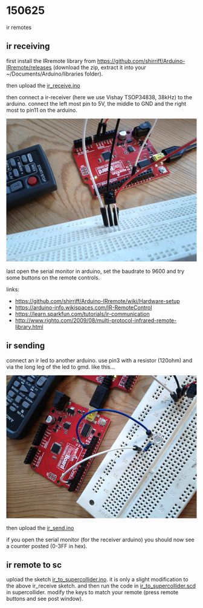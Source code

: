 150625
======

ir remotes

ir receiving
--
first install the IRremote library from <https://github.com/shirriff/Arduino-IRremote/releases> (download the zip, extract it into your ~/Documents/Arduino/libraries folder).

then upload the [ir_receive.ino](https://github.com/redFrik/udk13-Remote_control/blob/master/udk150625/ir_receive/ir_receive.ino)

then connect a ir-receiver (here we use Vishay TSOP34838, 38kHz) to the arduino. connect the left most pin to 5V, the middle to GND and the right most to pin11 on the arduino.

![ir_receive](ir_receive.jpg?raw=true "ir_receive")

last open the serial monitor in arduino, set the baudrate to 9600 and try some buttons on the remote controls.

links:

* <https://github.com/shirriff/Arduino-IRremote/wiki/Hardware-setup>
* <https://arduino-info.wikispaces.com/IR-RemoteControl>
* <https://learn.sparkfun.com/tutorials/ir-communication>
* <http://www.righto.com/2009/08/multi-protocol-infrared-remote-library.html>

ir sending
--
connect an ir led to another arduino. use pin3 with a resistor (120ohm) and via the long leg of the led to gmd. like this...

![ir_send](ir_send.jpg?raw=true "ir_send")

then upload the [ir_send.ino](https://github.com/redFrik/udk13-Remote_control/blob/master/udk150625/ir_send/ir_send.ino)

if you open the serial monitor (for the receiver arduino) you should now see a counter posted (0-3FF in hex).

ir remote to sc
--
upload the sketch [ir_to_supercollider.ino](https://github.com/redFrik/udk13-Remote_control/blob/master/udk150625/ir_to_supercollider/ir_to_supercollider.ino). it is only a slight modification to the above ir_receive sketch.
and then run the code in [ir_to_supercollider.scd](https://github.com/redFrik/udk13-Remote_control/blob/master/udk150625/ir_to_supercollider.scd) in supercollider. modify the keys to match your remote (press remote buttons and see post window).
